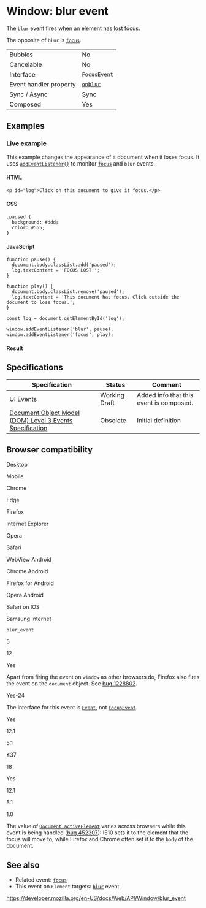 Window: blur event
==================

The `blur` event fires when an element has lost focus.

The opposite of `blur` is [`focus`](focus_event).

<table><tbody><tr class="odd"><td>Bubbles</td><td>No</td></tr><tr class="even"><td>Cancelable</td><td>No</td></tr><tr class="odd"><td>Interface</td><td><a href="../focusevent"><code>FocusEvent</code></a></td></tr><tr class="even"><td>Event handler property</td><td><a href="../globaleventhandlers/onblur"><code>onblur</code></a></td></tr><tr class="odd"><td>Sync / Async</td><td>Sync</td></tr><tr class="even"><td>Composed</td><td>Yes</td></tr></tbody></table>

Examples
--------

### Live example

This example changes the appearance of a document when it loses focus. It uses [`addEventListener()`](../eventtarget/addeventlistener) to monitor [`focus`](focus_event) and `blur` events.

#### HTML

    <p id="log">Click on this document to give it focus.</p>

#### CSS

    .paused {
      background: #ddd;
      color: #555;
    }

#### JavaScript

    function pause() {
      document.body.classList.add('paused');
      log.textContent = 'FOCUS LOST!';
    }

    function play() {
      document.body.classList.remove('paused');
      log.textContent = 'This document has focus. Click outside the document to lose focus.';
    }

    const log = document.getElementById('log');

    window.addEventListener('blur', pause);
    window.addEventListener('focus', play);

#### Result

Specifications
--------------

<table><thead><tr class="header"><th>Specification</th><th>Status</th><th>Comment</th></tr></thead><tbody><tr class="odd"><td><a href="https://w3c.github.io/uievents/#event-type-blur">UI Events</a></td><td><span class="spec-wd">Working Draft</span></td><td>Added info that this event is composed.</td></tr><tr class="even"><td><a href="https://www.w3.org/TR/2014/WD-DOM-Level-3-Events-20140925/#event-type-blur">Document Object Model (DOM) Level 3 Events Specification</a></td><td><span class="spec-obsolete">Obsolete</span></td><td>Initial definition</td></tr></tbody></table>

Browser compatibility
---------------------

Desktop

Mobile

Chrome

Edge

Firefox

Internet Explorer

Opera

Safari

WebView Android

Chrome Android

Firefox for Android

Opera Android

Safari on IOS

Samsung Internet

`blur_event`

5

12

Yes

Apart from firing the event on `window` as other browsers do, Firefox also fires the event on the `document` object. See [bug 1228802](https://bugzil.la/1228802).

Yes-24

The interface for this event is [`Event`](https://developer.mozilla.org/docs/Web/API/Event), not [`FocusEvent`](https://developer.mozilla.org/docs/Web/API/FocusEvent).

Yes

12.1

5.1

≤37

18

Yes

12.1

5.1

1.0

The value of [`Document.activeElement`](../document/activeelement) varies across browsers while this event is being handled ([bug 452307](https://bugzilla.mozilla.org/show_bug.cgi?id=452307)): IE10 sets it to the element that the focus will move to, while Firefox and Chrome often set it to the `body` of the document.

See also
--------

-   Related event: [`focus`](focus_event)
-   This event on `Element` targets: [`blur`](../element/blur_event) event

<a href="https://developer.mozilla.org/en-US/docs/Web/API/Window/blur_event" class="_attribution-link">https://developer.mozilla.org/en-US/docs/Web/API/Window/blur_event</a>
